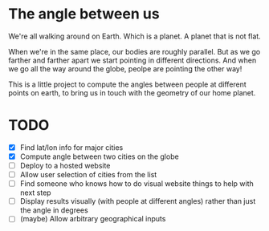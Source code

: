 # The angle between us

We're all walking around on Earth. Which is a planet. A planet that is not flat. 

When we're in the same place, our bodies are roughly parallel. But as we go farther and farther apart we start pointing in different directions. And when we go all the way around the globe, peolpe are pointing the other way! 

This is a little project to compute the angles between people at different points on earth, to bring us in touch with the geometry of our home planet. 

# TODO

- [x] Find lat/lon info for major cities
- [x] Compute angle between two cities on the globe
- [ ] Deploy to a hosted website 
- [ ] Allow user selection of cities from the list
- [ ] Find someone who knows how to do visual website things to help with next step
- [ ] Display results visually (with people at different angles) rather than just the angle in degrees
- [ ] (maybe) Allow arbitrary geographical inputs
